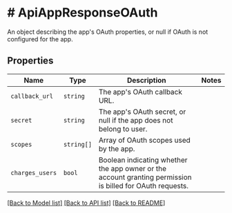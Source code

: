 # # ApiAppResponseOAuth

An object describing the app&#39;s OAuth properties, or null if OAuth is not configured for the app.

## Properties

Name | Type | Description | Notes
------------ | ------------- | ------------- | -------------
| `callback_url` | ```string``` |  The app&#39;s OAuth callback URL.  |  |
| `secret` | ```string``` |  The app&#39;s OAuth secret, or null if the app does not belong to user.  |  |
| `scopes` | ```string[]``` |  Array of OAuth scopes used by the app.  |  |
| `charges_users` | ```bool``` |  Boolean indicating whether the app owner or the account granting permission is billed for OAuth requests.  |  |

[[Back to Model list]](../../README.md#models) [[Back to API list]](../../README.md#endpoints) [[Back to README]](../../README.md)
